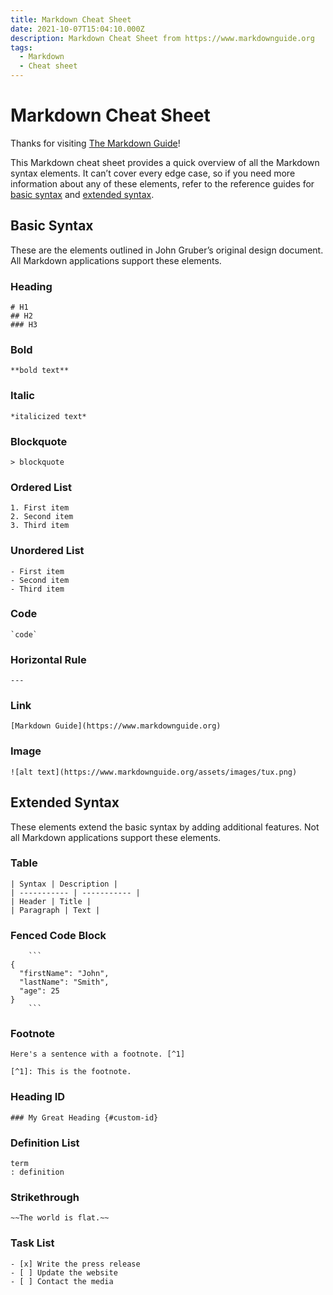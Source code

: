 ```yaml
---
title: Markdown Cheat Sheet
date: 2021-10-07T15:04:10.000Z
description: Markdown Cheat Sheet from https://www.markdownguide.org
tags:
  - Markdown
  - Cheat sheet
---
```


# Markdown Cheat Sheet

Thanks for visiting [The Markdown Guide](https://www.markdownguide.org)!

This Markdown cheat sheet provides a quick overview of all the Markdown syntax elements. It can’t cover every edge case, so if you need more information about any of these elements, refer to the reference guides for [basic syntax](https://www.markdownguide.org/basic-syntax) and [extended syntax](https://www.markdownguide.org/extended-syntax).

## Basic Syntax

These are the elements outlined in John Gruber’s original design document. All Markdown applications support these elements.

### Heading
```
# H1
## H2
### H3
```
### Bold
```
**bold text**
```
### Italic
```
*italicized text*
```
### Blockquote
```
> blockquote
```
### Ordered List
```
1. First item
2. Second item
3. Third item
```
### Unordered List
```
- First item
- Second item
- Third item
```
### Code
```
`code`
```
### Horizontal Rule
```
---
```
### Link
```
[Markdown Guide](https://www.markdownguide.org)
```
### Image
```
![alt text](https://www.markdownguide.org/assets/images/tux.png)
```
## Extended Syntax

These elements extend the basic syntax by adding additional features. Not all Markdown applications support these elements.

### Table
```
| Syntax | Description |
| ----------- | ----------- |
| Header | Title |
| Paragraph | Text |
```
### Fenced Code Block
```
	``` 
{
  "firstName": "John",
  "lastName": "Smith",
  "age": 25
}
	```
```
### Footnote
```
Here's a sentence with a footnote. [^1]

[^1]: This is the footnote.
```
### Heading ID
```
### My Great Heading {#custom-id}
```
### Definition List
```
term
: definition
```
### Strikethrough
```
~~The world is flat.~~
```
### Task List
```
- [x] Write the press release
- [ ] Update the website
- [ ] Contact the media
```